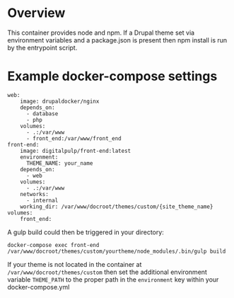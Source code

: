 # Overview
This container provides node and npm. If a Drupal theme set via environment variables and a package.json is present then npm install is run by the entrypoint script.

# Example docker-compose settings

```
web:
    image: drupaldocker/nginx
    depends_on:
      - database
      - php
    volumes:
      - .:/var/www
      - front_end:/var/www/front_end
front-end:
    image: digitalpulp/front-end:latest
    environment:
      THEME_NAME: your_name
    depends_on:
      - web
    volumes:
      - .:/var/www
    networks:
      - internal
    working_dir: /var/www/docroot/themes/custom/{site_theme_name}
volumes:
    front_end:
```

A gulp build could then be triggered in your directory:

```
docker-compose exec front-end /var/www/docroot/themes/custom/yourtheme/node_modules/.bin/gulp build
```

If your theme is not located in the container at
`/var/www/docroot/themes/custom` then set the additional environment variable
`THEME_PATH` to the proper path in the `environment` key within your
docker-compose.yml
